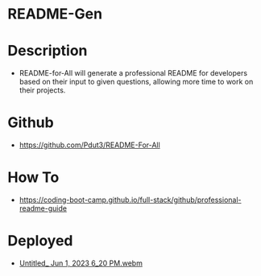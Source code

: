 # README-Gen

# Description 
- README-for-All will generate a professional README for developers based on their input to given questions, allowing more time to work on their projects.

# Github
 - https://github.com/Pdut3/README-For-All
 
 # How To
 - https://coding-boot-camp.github.io/full-stack/github/professional-readme-guide

 # Deployed
 - [Untitled_ Jun 1, 2023 6_20 PM.webm](https://github.com/Pdut3/READMe-Gen/assets/115908348/3b0eb995-7450-4751-bc5b-472ca87e30b1)

